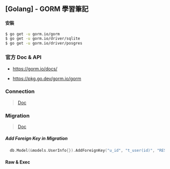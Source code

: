 ## [Golang] - GORM 學習筆記

#### 安裝

```bash
$ go get -u gorm.io/gorm
$ go get -u gorm.io/driver/sqlite
$ go get -u gorm.io/driver/posgres
```

### **官方 Doc & API**

* https://gorm.io/docs/

* https://pkg.go.dev/gorm.io/gorm

### **Connection**

> [Doc](https://gorm.io/docs/connecting_to_the_database.html)


### **Migration**

> [Doc]()
##### Add Foreign Key in Migration
```go
  db.Model(&models.UserInfo{}).AddForeignKey("u_id", "t_user(id)", "RESTRICT", "RESTRICT")
```

#### Raw & Exec


